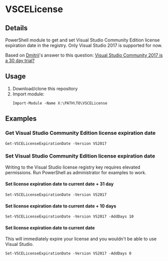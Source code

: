 # VSCELicense

## Details

PowerShell module to get and set Visual Studio Community Edition license expiration date in the registry. Only Visual Studio 2017 is supported for now.

Based on [Dmitrii](https://stackoverflow.com/users/10046552/dmitrii)'s answer to this question: [Visual Studio Community 2017 is a 30 day trial?](https://stackoverflow.com/questions/43390466/visual-studio-community-2017-is-a-30-day-trial/51570570#51570570)

## Usage

1. Download/clone this repository
2. Import module:
   ```posh
   Import-Module -Name X:\PATH\TO\VSCELicense
   ```

## Examples

### Get Visual Studio Community Edition license expiration date

```posh
Get-VSCELicenseExpirationDate -Version VS2017
```

### Set Visual Studio Community Edition license expiration date

Writing to the Visual Studio license registry key requires elevated permissions. Run PowerShell as administrator for examples to work.

#### Set license expiration date to current date + 31 day

```posh
Set-VSCELicenseExpirationDate -Version VS2017
```

#### Set license expiration date to current date + 10 days

```posh
Set-VSCELicenseExpirationDate -Version VS2017 -AddDays 10
```

#### Set license expiration date to current date

This will immediately expire your license and you wouldn't be able to use Visual Studio.

```posh
Set-VSCELicenseExpirationDate -Version VS2017 -AddDays 0
```
